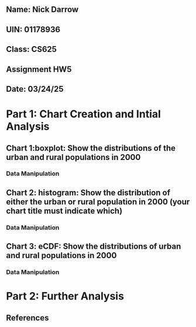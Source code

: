 ## Name: Nick Darrow
## UIN: 01178936
## Class: CS625
## Assignment HW5
## Date: 03/24/25

# Part 1: Chart Creation and Intial Analysis

## Chart 1:boxplot: Show the distributions of the urban and rural populations in 2000

### Data Manipulation

## Chart 2: histogram: Show the distribution of either the urban or rural population in 2000 (your chart title must indicate which)

### Data Manipulation

## Chart 3: eCDF: Show the distributions of urban and rural populations in 2000

### Data Manipulation

# Part 2: Further Analysis

## References
